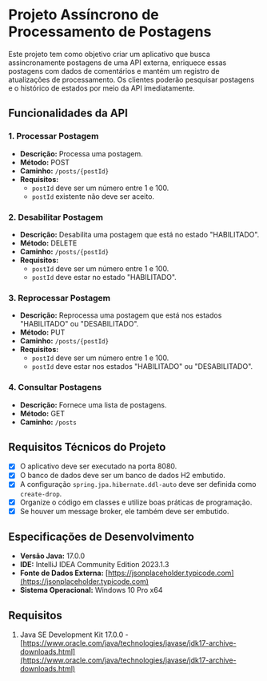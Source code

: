 # Projeto Assíncrono de Processamento de Postagens

Este projeto tem como objetivo criar um aplicativo que busca assincronamente postagens de uma API externa, enriquece essas postagens com dados de comentários e mantém um registro de atualizações de processamento. Os clientes poderão pesquisar postagens e o histórico de estados por meio da API imediatamente.

## Funcionalidades da API

### 1. Processar Postagem

- **Descrição:** Processa uma postagem.
- **Método:** POST
- **Caminho:** `/posts/{postId}`
- **Requisitos:**
  - `postId` deve ser um número entre 1 e 100.
  - `postId` existente não deve ser aceito.

### 2. Desabilitar Postagem

- **Descrição:** Desabilita uma postagem que está no estado "HABILITADO".
- **Método:** DELETE
- **Caminho:** `/posts/{postId}`
- **Requisitos:**
  - `postId` deve ser um número entre 1 e 100.
  - `postId` deve estar no estado "HABILITADO".

### 3. Reprocessar Postagem

- **Descrição:** Reprocessa uma postagem que está nos estados "HABILITADO" ou "DESABILITADO".
- **Método:** PUT
- **Caminho:** `/posts/{postId}`
- **Requisitos:**
  - `postId` deve ser um número entre 1 e 100.
  - `postId` deve estar nos estados "HABILITADO" ou "DESABILITADO".

### 4. Consultar Postagens

- **Descrição:** Fornece uma lista de postagens.
- **Método:** GET
- **Caminho:** `/posts`

## Requisitos Técnicos do Projeto

- [x] O aplicativo deve ser executado na porta 8080.
- [x] O banco de dados deve ser um banco de dados H2 embutido.
- [x] A configuração `spring.jpa.hibernate.ddl-auto` deve ser definida como `create-drop`.
- [x] Organize o código em classes e utilize boas práticas de programação.
- [x] Se houver um message broker, ele também deve ser embutido.

## Especificações de Desenvolvimento

- **Versão Java:** 17.0.0
- **IDE:** IntelliJ IDEA Community Edition 2023.1.3
- **Fonte de Dados Externa:** [https://jsonplaceholder.typicode.com](https://jsonplaceholder.typicode.com)
- **Sistema Operacional:** Windows 10 Pro x64

## Requisitos

1. Java SE Development Kit 17.0.0 - [https://www.oracle.com/java/technologies/javase/jdk17-archive-downloads.html](https://www.oracle.com/java/technologies/javase/jdk17-archive-downloads.html)
